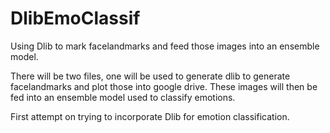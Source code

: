 # DlibEmoClassif
Using Dlib to mark facelandmarks and feed those images into an ensemble model.

There will be two files, one will be used to generate dlib to generate facelandmarks and plot those into google drive.
These images will then be fed into an ensemble model used to classify emotions.

First attempt on trying to incorporate Dlib for emotion classification.
